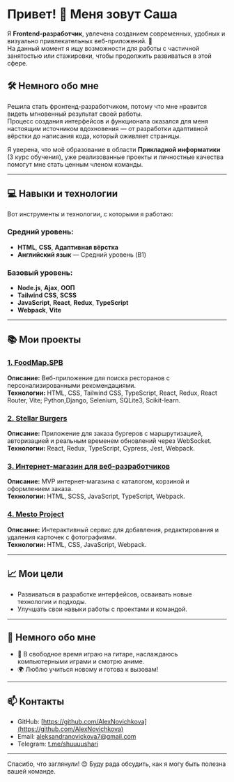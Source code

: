 # Привет! 👋 Меня зовут Саша  

Я **Frontend-разработчик**, увлечена созданием современных, удобных и визуально привлекательных веб-приложений. 🌟  
На данный момент я ищу возможности для работы с частичной занятостью или стажировки, чтобы продолжить развиваться в этой сфере.

## 🛠 Немного обо мне  
Решила стать фронтенд-разработчиком, потому что мне нравится видеть мгновенный результат своей работы.  
Процесс создания интерфейсов и функционала оказался для меня настоящим источником вдохновения — от разработки адаптивной вёрстки до написания кода, который оживляет страницы.  

Я уверена, что моё образование в области **Прикладной информатики** (3 курс обучения), уже реализованные проекты и личностные качества помогут мне стать ценным членом команды.

---

## 💻 Навыки и технологии
Вот инструменты и технологии, с которыми я работаю:

### Средний уровень:
- **HTML**, **CSS**, **Адаптивная вёрстка**
- **Английский язык** — Средний уровень (B1)

### Базовый уровень:
- **Node.js**, **Ajax**, **ООП**  
- **Tailwind CSS**, **SCSS**  
- **JavaScript**, **React**, **Redux**, **TypeScript**   
- **Webpack**, **Vite**  
---

## 📚 Мои проекты
### [1. FoodMap.SPB](https://github.com/AlexNovichkova/FoodMap.SPB)  
**Описание:** Веб-приложение для поиска ресторанов с персонализированными рекомендациями.  
**Технологии:** HTML, CSS, Tailwind CSS, TypeScript, React, Redux, React Router, Vite; Python,Django, Selenium, SQLite3, Scikit-learn.

### [2. Stellar Burgers](https://github.com/AlexNovichkova/stellar-burgers)  
**Описание:** Приложение для заказа бургеров с маршрутизацией, авторизацией и реальным временем обновлений через WebSocket.  
**Технологии:** React, Redux, TypeScript, Cypress, Jest, Webpack.

### [3. Интернет-магазин для веб-разработчиков](https://github.com/AlexNovichkova/web-larek-frontend)  
**Описание:** MVP интернет-магазина с каталогом, корзиной и оформлением заказа.  
**Технологии:** HTML, SCSS, JavaScript, TypeScript, Webpack.

### [4. Mesto Project](https://alexnovichkova.github.io/mesto-project-ff/)  
**Описание:** Интерактивный сервис для добавления, редактирования и удаления карточек с фотографиями.  
**Технологии:** HTML, CSS, JavaScript, Webpack.

---

## 📈 Мои цели
- Развиваться в разработке интерфейсов, осваивать новые технологии и подходы.  
- Улучшать свои навыки работы с проектами и командой.  

---

## 🧩 Немного обо мне
- 🎸 В свободное время играю на гитаре, наслаждаюсь компьютерными играми и смотрю аниме.  
- 🌍 Люблю учиться новому и готова к вызовам!  

---

## 📫 Контакты
- GitHub: [https://github.com/AlexNovichkova](https://github.com/AlexNovichkova)  
- Email: [aleksandranovickova7@gmail.com](mailto:aleksandranovickova7@gmail.com)  
- Telegram: [t.me/shuuuushari](https://t.me/shuuuushari)

---

Спасибо, что заглянули! 😊 Буду рада обсудить, как я могу быть полезна вашей команде.
